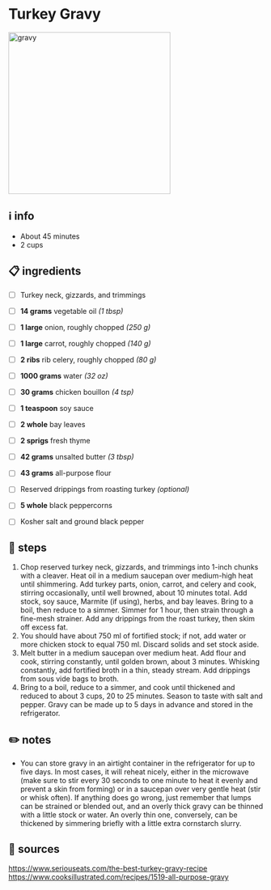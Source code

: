 # Turkey Gravy  
<img src="https://www.seriouseats.com/thmb/XNZwYUL4ycwBA6t-w0UjBmS5pt8=/960x0/filters:no_upscale():max_bytes(150000):strip_icc():format(webp)/__opt__aboutcom__coeus__resources__content_migration__serious_eats__seriouseats.com__2019__11__gravy-thanksgiving-liz-clayman-6a0f3fc32b104305a9d08b9851f961f7.jpg" alt="gravy" width="320"/>

## ℹ️ info  
* About 45 minutes  
* 2 cups  

## 📋 ingredients  
- [ ] Turkey neck, gizzards, and trimmings
- [ ] **14	grams**	vegetable oil *(1 tbsp)*
- [ ] **1	large**	onion, roughly chopped *(250 g)*
- [ ] **1	large**	carrot, roughly chopped *(140 g)*
- [ ] **2	ribs**	rib celery, roughly chopped *(80 g)*
- [ ] **1000	grams**	water *(32 oz)*
- [ ] **30	grams**	chicken bouillon *(4 tsp)*
- [ ] **1	teaspoon**	soy sauce
- [ ] **2	whole**	bay leaves
- [ ] **2	sprigs**	fresh thyme

- [ ] **42	grams**	unsalted butter *(3 tbsp)*
- [ ] **43	grams**	all-purpose flour
- [ ] Reserved drippings from roasting turkey *(optional)*
- [ ] **5	whole**	black peppercorns
- [ ] Kosher salt and ground black pepper

## 🔪 steps  
1. Chop reserved turkey neck, gizzards, and trimmings into 1-inch chunks with a cleaver. Heat oil in a medium saucepan over medium-high heat until shimmering. Add turkey parts, onion, carrot, and celery and cook, stirring occasionally, until well browned, about 10 minutes total. Add stock, soy sauce, Marmite (if using), herbs, and bay leaves. Bring to a boil, then reduce to a simmer. Simmer for 1 hour, then strain through a fine-mesh strainer. Add any drippings from the roast turkey, then skim off excess fat.
2. You should have about 750 ml of fortified stock; if not, add water or more chicken stock to equal 750 ml. Discard solids and set stock aside.
3. Melt butter in a medium saucepan over medium heat. Add flour and cook, stirring constantly, until golden brown, about 3 minutes. Whisking constantly, add fortified broth in a thin, steady stream. Add drippings from sous vide bags to broth.
4. Bring to a boil, reduce to a simmer, and cook until thickened and reduced to about 3 cups, 20 to 25 minutes. Season to taste with salt and pepper. Gravy can be made up to 5 days in advance and stored in the refrigerator.

## ✏️ notes  
* You can store gravy in an airtight container in the refrigerator for up to five days. In most cases, it will reheat nicely, either in the microwave (make sure to stir every 30 seconds to one minute to heat it evenly and prevent a skin from forming) or in a saucepan over very gentle heat (stir or whisk often). If anything does go wrong, just remember that lumps can be strained or blended out, and an overly thick gravy can be thinned with a little stock or water. An overly thin one, conversely, can be thickened by simmering briefly with a little extra cornstarch slurry.

## 🔗 sources  
https://www.seriouseats.com/the-best-turkey-gravy-recipe  
https://www.cooksillustrated.com/recipes/1519-all-purpose-gravy  
